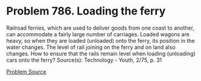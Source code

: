 # Problem 786. Loading the ferry

Railroad ferries, which are used to deliver goods from one coast to another, can accommodate a fairly large number of carriages. Loaded wagons are heavy, so when they are loaded (unloaded) onto the ferry, its position in the water changes. The level of rail joining on the ferry and on land also changes. How to ensure that the rails remain level when loading (unloading) cars onto the ferry? Source(s): Technology - Youth, 2/75, p. 31

[Problem Source](https://www.trizland.ru/tasks/5386/)